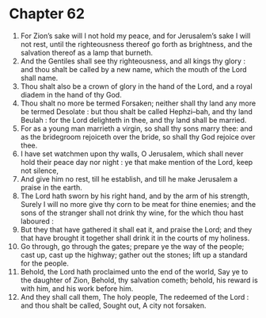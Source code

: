# Chapter 62

1. For Zion’s sake will I not hold my peace, and for Jerusalem’s sake I will not rest, until the righteousness thereof go forth as brightness, and the salvation thereof as a lamp that burneth.
2. And the Gentiles shall see thy righteousness, and all kings thy glory : and thou shalt be called by a new name, which the mouth of the Lord shall name.
3. Thou shalt also be a crown of glory in the hand of the Lord, and a royal diadem in the hand of thy God.
4. Thou shalt no more be termed Forsaken; neither shall thy land any more be termed Desolate : but thou shalt be called Hephzi–bah, and thy land Beulah : for the Lord delighteth in thee, and thy land shall be married.
5. For as a young man marrieth a virgin, so shall thy sons marry thee: and as the bridegroom rejoiceth over the bride, so shall thy God rejoice over thee.
6. I have set watchmen upon thy walls, O Jerusalem, which shall never hold their peace day nor night : ye that make mention of the Lord, keep not silence,
7. And give him no rest, till he establish, and till he make Jerusalem a praise in the earth.
8. The Lord hath sworn by his right hand, and by the arm of his strength, Surely I will no more give thy corn to be meat for thine enemies; and the sons of the stranger shall not drink thy wine, for the which thou hast laboured :
9. But they that have gathered it shall eat it, and praise the Lord; and they that have brought it together shall drink it in the courts of my holiness.
10. Go through, go through the gates; prepare ye the way of the people; cast up, cast up the highway; gather out the stones; lift up a standard for the people.
11. Behold, the Lord hath proclaimed unto the end of the world, Say ye to the daughter of Zion, Behold, thy salvation cometh; behold, his reward is with him, and his work before him.
12. And they shall call them, The holy people, The redeemed of the Lord : and thou shalt be called, Sought out, A city not forsaken.


